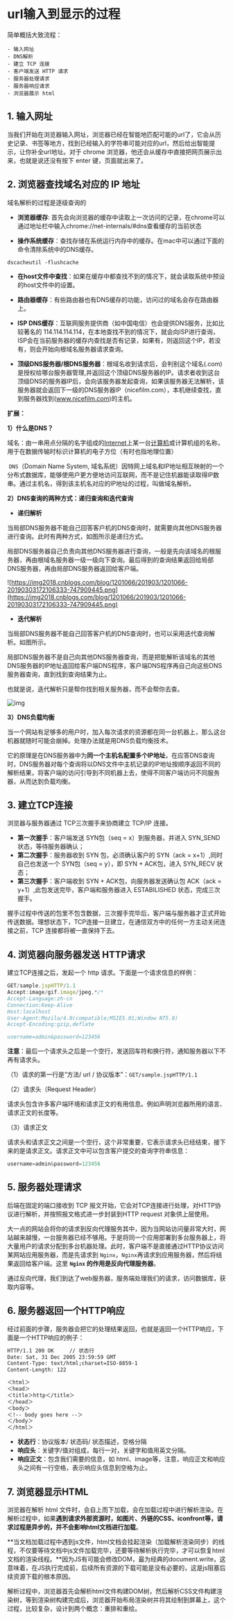 # url输入到显示的过程

简单概括大致流程：

```
- 输入网址
- DNS解析
- 建立 TCP 连接
- 客户端发送 HTTP 请求
- 服务器处理请求
- 服务器响应请求
- 浏览器展示 html
```



## 1. 输入网址

当我们开始在浏览器输入网址，浏览器已经在智能地匹配可能的url了，它会从历史记录、书签等地方，找到已经输入的字符串可能对应的url，然后给出智能提示，让你补全url地址。对于 chrome 浏览器，他还会从缓存中直接把网页展示出来，也就是说还没有按下 enter 键，页面就出来了。

## 2. 浏览器查找域名对应的 IP 地址

域名解析的过程是逐级查询的

+ **浏览器缓存**: 首先会向浏览器的缓存中读取上一次访问的记录，在chrome可以通过地址栏中输入chrome://net-internals/#dns查看缓存的当前状态

+ **操作系统缓存**：查找存储在系统运行内存中的缓存。在mac中可以通过下面的命令清除系统中的DNS缓存。

```
dscacheutil -flushcache
```

+ **在host文件中查找**：如果在缓存中都查找不到的情况下，就会读取系统中预设的host文件中的设置。

+ **路由器缓存**：有些路由器也有DNS缓存的功能，访问过的域名会存在路由器上。

+ **ISP DNS缓存**：互联网服务提供商（如中国电信）也会提供DNS服务，比如比较著名的 114.114.114.114，在本地查找不到的情况下，就会向ISP进行查询，ISP会在当前服务器的缓存内查找是否有记录，如果有，则返回这个IP，若没有，则会开始向根域名服务器请求查询。

+ **顶级DNS服务器/根DNS服务器**：根域名收到请求后，会判别这个域名(.com)是授权给哪台服务器管理,并返回这个顶级DNS服务器的IP。请求者收到这台顶级DNS的服务器IP后，会向该服务器发起查询，如果该服务器无法解析，该服务器就会返回下一级的DNS服务器IP（nicefilm.com），本机继续查找，直到服务器找到(www.nicefilm.com)的主机。



**扩展：**

**1）什么是DNS？**

域名：由一串用点分隔的名字组成的[Internet](https://baike.baidu.com/item/Internet)上某一台[计算机](https://baike.baidu.com/item/计算机/140338)或计算机组的名称，用于在数据传输时标识计算机的电子方位（有时也指地理位置）

​	 `DNS`（Domain Name System, 域名系统）因特网上域名和IP地址相互映射的一个分布式数据库，能够使用户更方便地访问互联网，而不是记住机器能读取得IP数串。通过主机名，得到该主机名对应的IP地址的过程，叫做域名解析。

**2）DNS查询的两种方式：递归查询和迭代查询**

+ **递归解析**

当局部DNS服务器不能自己回答客户机的DNS查询时，就需要向其他DNS服务器进行查询。此时有两种方式，如图所示是递归方式。

局部DNS服务器自己负责向其他DNS服务器进行查询，一般是先向该域名的根服务器，再由根域名服务器一级一级向下查询。最后得到的查询结果返回给局部DNS服务器，再由局部DNS服务器返回给客户端。

![https://img2018.cnblogs.com/blog/1201066/201903/1201066-20190303172106333-747909445.png](https://img2018.cnblogs.com/blog/1201066/201903/1201066-20190303172106333-747909445.png)

+ **迭代解析**

当局部DNS服务器不能自己回答客户机的DNS查询时，也可以采用迭代查询解析。如图所示。

局部DNS服务器不是自己向其他DNS服务器查询，而是把能解析该域名的其他DNS服务器的IP地址返回给客户端DNS程序，客户端DNS程序再自己向这些DNS服务器查询，直到找到查询结果为止。

也就是说，迭代解析只是帮你找到相关服务器，而不会帮你去查。

![img](https://img2018.cnblogs.com/blog/1201066/201903/1201066-20190303172136423-1666245830.png)

**3）DNS负载均衡**

当一个网站有足够多的用户时，加入每次请求的资源都在同一台机器上，那么这台机器就随时可能会崩掉。处理办法就是用DNS负载均衡技术。

它的原理是在DNS服务器中为**同一个主机名配置多个IP地址**，在应答DNS查询时，DNS服务器对每个查询将以DNS文件中主机记录的IP地址按顺序返回不同的解析结果，将客户端的访问引导到不同机器上去，使得不同客户端访问不同服务器，从而达到负载均衡。

## 3.  建立TCP连接

浏览器与服务器通过 TCP三次握手来协商建立 TCP/IP 连接。

+ **第一次握手**：客户端发送 SYN包（seq = x）到服务器，并进入 SYN_SEND 状态，等待服务器确认；
+ **第二次握手**：服务器收到 SYN 包，必须确认客户的 SYN（ack = x+1）,同时自己也发送一个 SYN包（seq = y），即 SYN + ACK包，进入 SYN_RECV 状态；
+ **第三次握手**：客户端收到 SYN + ACK包，向服务器发送确认包 ACK（ack = y+1）,此包发送完毕，客户端和服务器进入 ESTABILISHED 状态，完成三次握手。

握手过程中传送的包里不包含数据，三次握手完毕后，客户端与服务器才正式开始传送数据。理想状态下，TCP连接一旦建立，在通信双方中的任何一方主动关闭连接之前，TCP 连接都将被一直保持下去。

## 4. 浏览器向服务器发送 HTTP请求

建立TCP连接之后，发起一个 http 请求。下面是一个请求信息的样例：

```js
GET/sample.jspHTTP/1.1
Accept:image/gif.image/jpeg,*/*
Accept-Language:zh-cn
Connection:Keep-Alive
Host:localhost
User-Agent:Mozila/4.0(compatible;MSIE5.01;Window NT5.0)
Accept-Encoding:gzip,deflate

username=admin&password=123456

```

**注意**：最后一个请求头之后是一个空行，发送回车符和换行符，通知服务器以下不再有请求头。

（1）请求的第一行是“方法/ url / 协议版本”：`GET/sample.jspHTTP/1.1`

（2）请求头（Request Header）

请求头包含许多客户端环境和请求正文的有用信息。例如声明浏览器所用的语言、请求正文的长度等。

（3）请求正文

请求头和请求正文之间是一个空行，这个非常重要，它表示请求头已经结束，接下来的是请求正文。请求正文中可以包含客户提交的查询字符串信息：

```js
username=admin&password=123456
```

## 5. 服务器处理请求

后端在固定的端口接收到 TCP 报文开始，它会对TCP连接进行处理，对HTTP协议进行解析，并按照报文格式进一步封装到HTTP request 对象供上层使用。

大一点的网站会将你的请求到反向代理服务其中，因为当网站访问量非常大时，网站越来越慢，一台服务器已经不够用。于是将同一个应用部署到多台服务器上，将大量用户的请求分配到多台机器处理。此时，客户端不是直接通过HTTP协议访问某网站应用服务器，而是先请求到 `Nginx`，`Nginx`再请求到应用服务器，然后将结果返回给客户端。这里 **`Nginx` 的作用是反向代理服务器**。

通过反向代理，我们到达了web服务器，服务端处理我们的请求，访问数据库，获取内容等。

## 6. 服务器返回一个HTTP响应

经过前面的步骤，服务器会把它的处理结果返回，也就是返回一个HTTP响应，下面是一个HTTP响应的例子：

```html
HTTP/1.1 200 OK     // 状态行
Date: Sat, 31 Dec 2005 23:59:59 GMT
Content-Type: text/html;charset=ISO-8859-1
Content-Length: 122

＜html＞
＜head＞
＜title＞http＜/title＞
＜/head＞
＜body＞
＜!-- body goes here --＞
＜/body＞
＜/html＞
```

+ **状态行**：协议版本/ 状态码/ 状态描述，空格分隔
+ **响应头**：关键字/值对组成，每行一对，关键字和值用英文分隔。
+ **响应正文**：包含我们需要的信息，如 html、image等，注意，响应正文和响应头之间有一行空格，表示响应头信息到空格为止。

## 7. 浏览器显示HTML

浏览器在解析 html 文件时，会自上而下加载，会在加载过程中进行解析渲染。在解析过程中，如果**遇到请求外部资源时，如图片、外链的CSS、iconfront等，请求过程是异步的，并不会影响html文档进行加载**。

**当文档加载过程中遇到js文件，html文档会挂起渲染（加载解析渲染同步）的线程，不仅要等待文档中js文件加载完毕，还要等待解析执行完毕，才可以恢复html文档的渲染线程。**因为JS有可能会修改DOM，最为经典的document.write，这意味着，在JS执行完成前，后续所有资源的下载可能是没有必要的，这是js阻塞后续资源下载的根本原因。

解析过程中，浏览器首先会解析html文件构建DOM树，然后解析CSS文件构建渲染树，等到渲染树构建完成后，浏览器开始布局渲染树并将其绘制到屏幕上，这个过程，比较复杂，设计到两个概念：重排和重绘。



